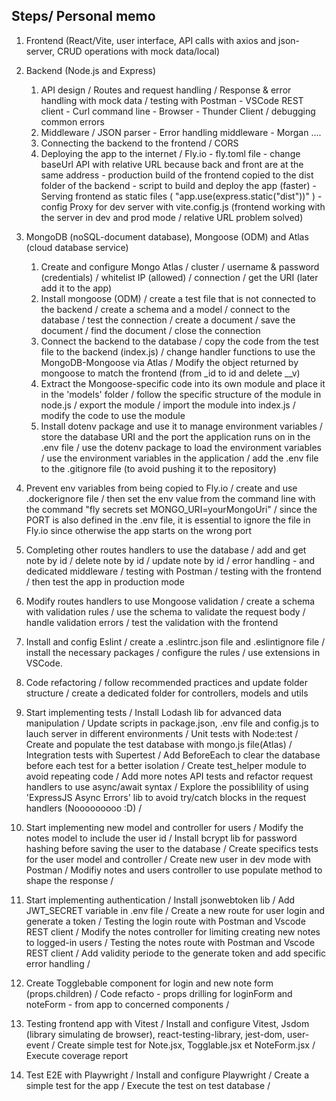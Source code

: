 ## Steps/ Personal memo

1. Frontend (React/Vite, user interface, API calls with axios and json-server, CRUD operations with mock data/local)

2. Backend (Node.js and Express)

   1. API design / Routes and request handling / Response & error handling with mock data / testing with Postman - VSCode REST client - Curl command line - Browser - Thunder Client / debugging common errors
   2. Middleware / JSON parser - Error handling middleware - Morgan ....
   3. Connecting the backend to the frontend / CORS
   4. Deploying the app to the internet / Fly.io - fly.toml file - change baseUrl API with relative URL because back and front are at the same address - production build of the frontend copied to the dist folder of the backend - script to build and deploy the app (faster) - Serving frontend as static files ( "app.use(express.static("dist"))" ) - config Proxy for dev server with vite.config.js (frontend working with the server in dev and prod mode / relative URL problem solved)

3. MongoDB (noSQL-document database), Mongoose (ODM) and Atlas (cloud database service)

   1. Create and configure Mongo Atlas / cluster / username & password (credentials) / whitelist IP (allowed) / connection / get the URI (later add it to the app)
   2. Install mongoose (ODM) / create a test file that is not connected to the backend / create a schema and a model / connect to the database / test the connection / create a document / save the document / find the document / close the connection
   3. Connect the backend to the database / copy the code from the test file to the backend (index.js) / change handler functions to use the MongoDB-Mongoose via Atlas / Modify the object returned by mongoose to match the frontend (from \_id to id and delete \_\_v)
   4. Extract the Mongoose-specific code into its own module and place it in the 'models' folder / follow the specific structure of the module in node.js / export the module / import the module into index.js / modify the code to use the module
   5. Install dotenv package and use it to manage environment variables / store the database URI and the port the application runs on in the .env file / use the dotenv package to load the environment variables / use the environment variables in the application / add the .env file to the .gitignore file (to avoid pushing it to the repository)

4. Prevent env variables from being copied to Fly.io / create and use .dockerignore file / then set the env value from the command line with the command "fly secrets set MONGO_URI=yourMongoUri" / since the PORT is also defined in the .env file, it is essential to ignore the file in Fly.io since otherwise the app starts on the wrong port

5. Completing other routes handlers to use the database / add and get note by id / delete note by id / update note by id / error handling - and dedicated middleware / testing with Postman / testing with the frontend / then test the app in production mode

6. Modify routes handlers to use Mongoose validation / create a schema with validation rules / use the schema to validate the request body / handle validation errors / test the validation with the frontend

7. Install and config Eslint / create a .eslintrc.json file and .eslintignore file / install the necessary packages / configure the rules / use extensions in VSCode.

8. Code refactoring / follow recommended practices and update folder structure / create a dedicated folder for controllers, models and utils

9. Start implementing tests / Install Lodash lib for advanced data manipulation / Update scripts in package.json, .env file and config.js to lauch server in different environments / Unit tests with Node:test / Create and populate the test database with mongo.js file(Atlas) / Integration tests with Supertest / Add BeforeEach to clear the database before each test for a better isolation / Create test_helper module to avoid repeating code / Add more notes API tests and refactor request handlers to use async/await syntax / Explore the possiblility of using 'ExpressJS Async Errors' lib to avoid try/catch blocks in the request handlers (Nooooooooo :D) /

10. Start implementing new model and controller for users / Modify the notes model to include the user id / Install bcrypt lib for password hashing before saving the user to the database / Create specifics tests for the user model and controller / Create new user in dev mode with Postman / Modifiy notes and users controller to use populate method to shape the response /

11. Start implementing authentication / Install jsonwebtoken lib / Add JWT_SECRET variable in .env file / Create a new route for user login and generate a token / Testing the login route with Postman and Vscode REST client / Modify the notes controller for limiting creating new notes to logged-in users / Testing the notes route with Postman and Vscode REST client / Add validity periode to the generate token and add specific error handling /

12. Create Togglebable component for login and new note form (props.children) / Code refacto - props drilling for loginForm and noteForm - from app to concerned components /

13. Testing frontend app with Vitest / Install and configure Vitest, Jsdom (library simulating de browser), react-testing-library, jest-dom, user-event / Create simple test for Note.jsx, Togglable.jsx et NoteForm.jsx / Execute coverage report

14. Test E2E with Playwright / Install and configure Playwright / Create a simple test for the app / Execute the test on test database /
